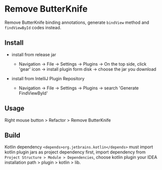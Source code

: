 # Remove ButterKnife

Remove ButterKnife binding annotations, generate `bindView` method and `findViewById` codes instead.  

## Install

- install from release jar

  - Navigation -> File -> Settings -> Plugins -> On the top side, click 'gear' icon -> install plugin form disk -> choose the jar you download

- install from IntelliJ Plugin Repository

   - Navigation -> File -> Settings -> Plugins -> search 'Generate FindViewById'

## Usage

Right mouse button > Refactor > Remove ButterKnife

## Build 

Kotlin dependency `<depends>org.jetbrains.kotlin</depends>` must import kotlin plugin jars as project dependency first, 
import dependency from `Project Structure > Module > Dependencies`, choose kotlin plugin your IDEA installation path > plugin > kotlin > lib. 